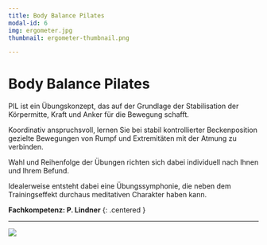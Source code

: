 ```yaml
---
title: Body Balance Pilates
modal-id: 6
img: ergometer.jpg
thumbnail: ergometer-thumbnail.png

---
```


# Body Balance Pilates

PIL ist ein Übungskonzept, das auf der Grundlage der Stabilisation der Körpermitte, Kraft und Anker für die Bewegung schafft.

Koordinativ anspruchsvoll, lernen Sie bei stabil kontrollierter Beckenposition gezielte Bewegungen von Rumpf und Extremitäten mit der Atmung zu verbinden.

Wahl und Reihenfolge der Übungen richten sich dabei individuell nach Ihnen und Ihrem  Befund.

Idealerweise entsteht dabei eine Übungssymphonie, die neben dem Trainingseffekt durchaus meditativen Charakter haben kann.

**Fachkompetenz: P. Lindner**
{: .centered }

---

![](/assets/thumb/water_dispenser.jpg)
